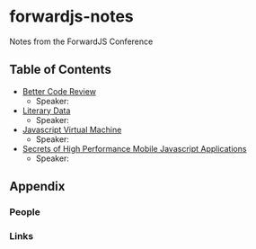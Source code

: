 forwardjs-notes
===============

Notes from the ForwardJS Conference

## Table of Contents

- [Better Code Review]()
	- Speaker:
- [Literary Data]()
	- Speaker:
- [Javascript Virtual Machine]()
	- Speaker:
- [Secrets of High Performance Mobile Javascript Applications]()
	- Speaker:

## Appendix

### People

### Links